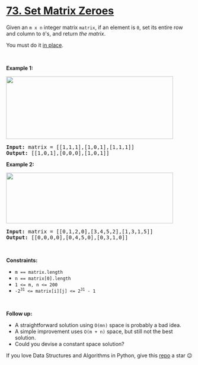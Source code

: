 # [73. Set Matrix Zeroes][title]

<p>Given an <code>m x n</code> integer matrix <code>matrix</code>, if an element is <code>0</code>, set its entire row and column to <code>0</code>'s, and return <em>the matrix</em>.</p>
<p>You must do it <a href="https://en.wikipedia.org/wiki/In-place_algorithm" target="_blank">in place</a>.</p>
<p> </p>
<p><strong>Example 1:</strong></p>
<img alt="" src="https://assets.leetcode.com/uploads/2020/08/17/mat1.jpg" style="width: 450px; height: 169px;"/>
<pre><strong>Input:</strong> matrix = [[1,1,1],[1,0,1],[1,1,1]]
<strong>Output:</strong> [[1,0,1],[0,0,0],[1,0,1]]
</pre>
<p><strong>Example 2:</strong></p>
<img alt="" src="https://assets.leetcode.com/uploads/2020/08/17/mat2.jpg" style="width: 450px; height: 137px;"/>
<pre><strong>Input:</strong> matrix = [[0,1,2,0],[3,4,5,2],[1,3,1,5]]
<strong>Output:</strong> [[0,0,0,0],[0,4,5,0],[0,3,1,0]]
</pre>
<p> </p>
<p><strong>Constraints:</strong></p>
<ul>
<li><code>m == matrix.length</code></li>
<li><code>n == matrix[0].length</code></li>
<li><code>1 &lt;= m, n &lt;= 200</code></li>
<li><code>-2<sup>31</sup> &lt;= matrix[i][j] &lt;= 2<sup>31</sup> - 1</code></li>
</ul>
<p> </p>
<p><strong>Follow up:</strong></p>
<ul>
<li>A straightforward solution using <code>O(mn)</code> space is probably a bad idea.</li>
<li>A simple improvement uses <code>O(m + n)</code> space, but still not the best solution.</li>
<li>Could you devise a constant space solution?</li>
</ul>


If you love Data Structures and Algorithms in Python, give this [repo][me] a star :wink:

[title]: https://leetcode.com/problems/set-matrix-zeroes
[me]: https://github.com/bumblebee211196/awesome-python-leetcode
